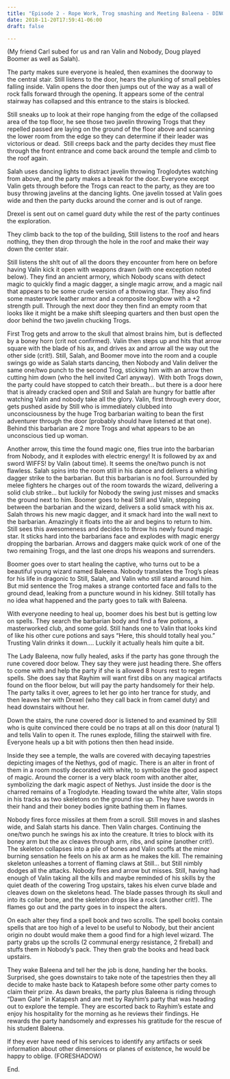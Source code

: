 ```yaml
---
title: "Episode 2 - Rope Work, Trog smashing and Meeting Baleena - DING 2!"
date: 2018-11-20T17:59:41-06:00
draft: false

---
```


(My friend Carl subed for us and ran Valin and Nobody, Doug played Boomer as well as Salah).

The party makes sure everyone is healed, then examines the doorway to the central stair. Still listens to the door, hears the plunking of small pebbles falling inside. Valin opens the door then jumps out of the way as a wall of rock falls forward through the opening. It appears some of the central stairway has collapsed and this entrance to the stairs is blocked.  

Still sneaks up to look at their rope hanging from the edge of the collapsed area of the top floor, he see those two javelin throwing Trogs that they repelled passed are laying on the ground of the floor above and scanning the lower room from the edge so they can determine if their leader was victorious or dead.  Still creeps back and the party decides they must flee through the front entrance and come back around the temple and climb to the roof again. 

Salah uses dancing lights to distract javelin throwing Troglodytes watching from above, and the party makes a break for the door. Everyone except Valin gets through before the Trogs can react to the party, as they are too busy throwing javelins at the dancing lights. One javelin tossed at Valin goes wide and then the party ducks around the corner and is out of range. 

Drexel is sent out on camel guard duty while the rest of the party continues the exploration. 

They climb back to the top of the building, Still listens to the roof and hears nothing, they then drop through the hole in the roof and make their way down the center stair. 

Still listens the sh!t out of all the doors they encounter from here on before having Valin kick it open with weapons drawn (with one exception noted below). They find an ancient armory, which Nobody scans with detect magic to quickly find a magic dagger, a single magic arrow, and a magic nail that appears to be some crude version of a throwing star. They also find some masterwork leather armor and a composite longbow with a +2 strength pull. Through the next door they then find an empty room that looks like it might be a make shift sleeping quarters and then bust open the door behind the two javelin chucking Trogs. 

First Trog gets and arrow to the skull that almost brains him, but is deflected by a boney horn (crit not confirmed). Valin then steps up and hits that arrow square with the blade of his ax, and drives ax and arrow all the way out the other side (crit!). Still, Salah, and Boomer move into the room and a couple swings go wide as Salah starts dancing, then Nobody and Valin deliver the same one/two punch to the second Trog, sticking him with an arrow then cutting him down (who the hell invited Carl anyway).  With both Trogs down, the party could have stopped to catch their breath… but there is a door here that is already cracked open and Still and Salah are hungry for battle after watching Valin and nobody take all the glory. Valin, first through every door, gets pushed aside by Still who is immediately clubbed into unconsciousness by the huge Trog barbarian waiting to bean the first adventurer through the door (probably should have listened at that one). Behind this barbarian are 2 more Trogs and what appears to be an unconscious tied up woman. 

Another arrow, this time the found magic one, flies true into the barbarian from Nobody, and it explodes with electric energy! It is followed by ax and sword WIFFS! by Valin (about time). It seems the one/two punch is not flawless. Salah spins into the room still in his dance and delivers a whirling dagger strike to the barbarian. But this barbarian is no fool. Surrounded by melee fighters he charges out of the room towards the wizard, delivering a solid club strike… but luckily for Nobody the swing just misses and smacks the ground next to him. Boomer goes to heal Still and Valin, stepping between the barbarian and the wizard, delivers a solid smack with his ax. Salah throws his new magic dagger, and it smack hard into the wall next to the barbarian. Amazingly it floats into the air and begins to return to him. Still sees this awesomeness and decides to throw his newly found magic star. It sticks hard into the barbarians face and explodes with magic energy dropping the barbarian. Arrows and daggers make quick work of one of the two remaining Trogs, and the last one drops his weapons and surrenders. 

Boomer goes over to start healing the captive, who turns out to be a beautiful young wizard named Baleena. Nobody translates the Trog’s pleas for his life in dragonic to Still, Salah, and Valin who still stand around him. But mid sentence the Trog makes a strange contorted face and falls to the ground dead, leaking from a puncture wound in his kidney. Still totally has no idea what happened and the party goes to talk with Baleena. 

With everyone needing to heal up, boomer does his best but is getting low on spells. They search the barbarian body and find a few potions, a masterworked club, and some gold. Still hands one to Valin that looks kind of like his other cure potions and says “Here, this should totally heal you.” Trusting Valin drinks it down…. Luckily it actually heals him quite a bit. 

The Lady Baleena, now fully healed, asks if the party has gone through the rune covered door below. They say they were just heading there. She offers to come with and help the party if she is allowed 8 hours rest to regen spells. She does say that Rayhim will want first dibs on any magical artifacts found on the floor below, but will pay the party handsomely for their help. The party talks it over, agrees to let her go into her trance for study, and then leaves her with Drexel (who they call back in from camel duty) and head downstairs without her. 

Down the stairs, the rune covered door is listened to and examined by Still who is quite convinced there could be no traps at all on this door (natural 1) and tells Valin to open it. The runes explode, filling the stairwell with fire. Everyone heals up a bit with potions then then head inside. 

Inside they see a temple, the walls are covered with decaying tapestries depicting images of the Nethys, god of magic. There is an alter in front of them in a room mostly decorated with white, to symbolize the good aspect of magic. Around the corner is a very black room with another alter, symbolizing the dark magic aspect of Nethys. Just inside the door is the charred remains of a Troglodyte. Heading toward the white alter, Valin stops in his tracks as two skeletons on the ground rise up. They have swords in their hand and their boney bodies ignite bathing them in flames. 

Nobody fires force missiles at them from a scroll. Still moves in and slashes wide, and Salah starts his dance. Then Valin charges. Continuing the one/two punch he swings his ax into the creature. It tries to block with its boney arm but the ax cleaves through arm, ribs, and spine (another crit!). The skeleton collapses into a pile of bones and Valin scoffs at the minor burning sensation he feels on his ax arm as he makes the kill. The remaining skeleton unleashes a torrent of flaming claws at Still… but Still nimbly dodges all the attacks. Nobody fires and arrow but misses. Still, having had enough of Valin taking all the kills and maybe reminded of his skills by the quiet death of the cowering Trog upstairs, takes his elven curve blade and cleaves down on the skeletons head. The blade passes through its skull and into its collar bone, and the skeleton drops like a rock (another crit!). The flames go out and the party goes in to inspect the alters. 

On each alter they find a spell book and two scrolls. The spell books contain spells that are too high of a level to be useful to Nobody, but their ancient origin no doubt would make them a good find for a high level wizard. The party grabs up the scrolls (2 communal energy resistance, 2 fireball) and stuffs them in Nobody’s pack. They then grab the books and head back upstairs. 

They wake Baleena and tell her the job is done, handing her the books. Surprised, she goes downstairs to take note of the tapestries then they all decide to make haste back to Katapesh before some other party comes to claim their prize. As dawn breaks, the party plus Baleena is riding through “Dawn Gate” in Katapesh and are met by Rayhim’s party that was heading out to explore the temple. They are escorted back to Rayhim’s estate and enjoy his hospitality for the morning as he reviews their findings. He rewards the party handsomely and expresses his gratitude for the rescue of his student Baleena. 

If they ever have need of his services to identify any artifacts or seek information about other dimensions or planes of existence, he would be happy to oblige. (FORESHADOW)

End. 

